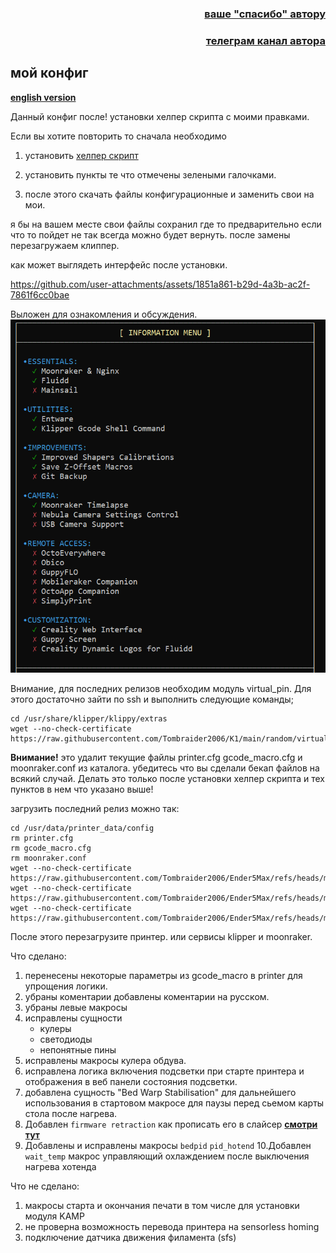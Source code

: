 <h3 align="right"><a href="https://www.tinkoff.ru/rm/yakovleva.irina203/51ZSr71845" target="_blank">ваше "спасибо" автору</a></h3>
<h3 align="right"><a href="https://t.me/tombraider2006" target="_blank">телеграм канал автора</a></h3>

<h2>мой конфиг</h2>

[**english version**](/config_my/readme_en.md)

Данный конфиг после! установки хелпер скрипта с моими правками. 

Если вы хотите повторить то сначала необходимо 

1. установить [хелпер скрипт](https://guilouz.github.io/Creality-Helper-Script-Wiki/helper-script/helper-script-installation/)
2. установить пункты те что отмечены зелеными галочками. 

3. после этого скачать файлы конфигурационные и заменить свои на мои. 

я бы на вашем месте свои файлы сохранил где то предварительно если что то пойдет не так всегда можно будет вернуть. после замены перезагружаем клиппер.

как может выглядеть интерфейс после установки.




https://github.com/user-attachments/assets/1851a861-b29d-4a3b-ac2f-7861f6cc0bae


Выложен для ознакомления и обсуждения.
![](/images/helper.png)

Внимание, для последних релизов необходим модуль virtual_pin. Для этого достаточно зайти по ssh и выполнить следующие команды;

```
cd /usr/share/klipper/klippy/extras
wget --no-check-certificate https://raw.githubusercontent.com/Tombraider2006/K1/main/random/virtual_pins.py

```
**Внимание!** это удалит текущие файлы printer.cfg gcode_macro.cfg и moonraker.conf из каталога. убедитесь что вы сделали бекап файлов на всякий случай. Делать это только после установки хелпер скрипта и тех пунктов в нем что указано выше!

загрузить последний релиз можно так: 

```
cd /usr/data/printer_data/config
rm printer.cfg
rm gcode_macro.cfg
rm moonraker.conf
wget --no-check-certificate https://raw.githubusercontent.com/Tombraider2006/Ender5Max/refs/heads/main/config_my/printer.cfg
wget --no-check-certificate https://raw.githubusercontent.com/Tombraider2006/Ender5Max/refs/heads/main/config_my/gcode_macro.cfg
wget --no-check-certificate https://raw.githubusercontent.com/Tombraider2006/Ender5Max/refs/heads/main/config_my/moonraker.conf

```

После этого перезагрузите принтер. или сервисы klipper и moonraker.


Что сделано:

1. перенесены некоторые параметры из gcode_macro в printer для упрощения логики.
2. убраны коментарии добавлены коментарии на русском.
3. убраны левые макросы
4. исправлены сущности
    * кулеры
    * светодиоды
    * непонятные пины
5. исправлены макросы кулера обдува.
6. исправлена логика включения подсветки при старте принтера и отображения в веб панели состояния подсветки.
7. добавлена сущность "Bed Warp Stabilisation" для дальнейшего использования в стартовом макросе для паузы перед сьемом карты стола после нагрева.
8. Добавлен `firmware retraction` как прописать его в слайсер [**смотри тут**](/firmware.md)
9. Добавлены и исправлены макросы `bedpid` `pid_hotend`
10.Добавлен  `wait_temp` макрос управляющий охлаждением после выключения нагрева хотенда


Что не сделано:

1. макросы старта и окончания печати в том числе для установки модуля KAMP
2. не проверна возможность перевода принтера на sensorless homing
3. подключение датчика движения филамента (sfs)
